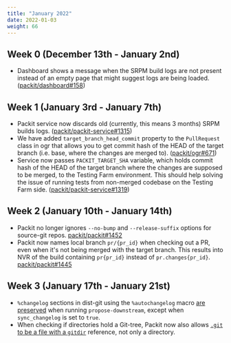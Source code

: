 ```yaml
---
title: "January 2022"
date: 2022-01-03
weight: 66
---
```


## Week 0 (December 13th - January 2nd)

- Dashboard shows a message when the SRPM build logs are not present instead of
  an empty page that might suggest logs are being loaded.
  ([packit/dashboard#158](https://github.com/packit/dashboard/pull/158))

## Week 1 (January 3rd - January 7th)

- Packit service now discards old (currently, this means 3 months) SRPM builds logs.
  ([packit/packit-service#1315](https://github.com/packit/packit-service/pull/1315))
- We have added `target_branch_head_commit` property to the `PullRequest` class in ogr that allows
  you to get commit hash of the HEAD of the target branch (i.e. base, where the changes are merged to).
  ([packit/ogr#671](https://github.com/packit/ogr/pull/671))
- Service now passes `PACKIT_TARGET_SHA` variable, which holds commit hash of the HEAD of the target
  branch where the changes are supposed to be merged, to the Testing Farm environment. This should
  help solving the issue of running tests from non-merged codebase on the Testing Farm side.
  ([packit/packit-service#1319](https://github.com/packit/packit-service/pull/1319))

## Week 2 (January 10th - January 14th)

- Packit no longer ignores `--no-bump` and `--release-suffix` options for
  source-git repos.
  [packit/packit#1452](https://github.com/packit/packit/pull/1452)
- Packit now names local branch `pr/{pr_id}` when checking out a PR, even when
  it's not being merged with the target branch. This results into NVR of the
  build containing `pr{pr_id}` instead of `pr.changes{pr_id}`.
  [packit/packit#1445](https://github.com/packit/packit/pull/1445)

## Week 3 (January 17th - January 21st)

- `%changelog` sections in dist-git using the `%autochangelog` macro [are
  preserved](https://github.com/packit/packit/pull/1453) when running
  `propose-downstream`, except when `sync_changelog` is set to `true`.
- When checking if directories hold a Git-tree, Packit now also allows [`.git`
  to be a file with a `gitdir`](https://github.com/packit/packit/pull/1458)
  reference, not only a directory.
